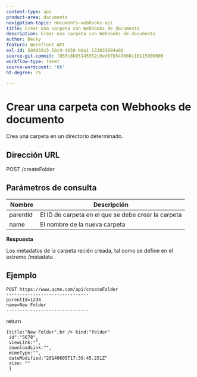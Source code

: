 ```yaml
---
content-type: api
product-area: documents
navigation-topic: documents-webhooks-api
title: Crear una carpeta con Webhooks de documento
description: Crear una carpeta con Webhooks de documento
author: Becky
feature: Workfront API
exl-id: 50905915-58c9-4b50-b8a1-133833884a88
source-git-commit: f050c8b95145552c9ed67b549608c16115000606
workflow-type: tm+mt
source-wordcount: '66'
ht-degree: 7%

---
```



# Crear una carpeta con Webhooks de documento

Crea una carpeta en un directorio determinado.

## Dirección URL

POST /createFolder

## Parámetros de consulta

| **Nombre** | **Descripción** |
|---|---|
| parentId  | El ID de carpeta en el que se debe crear la carpeta |
| name  | El nombre de la nueva carpeta |




**Respuesta**

Los metadatos de la carpeta recién creada, tal como se define en el extremo /metadata .

## Ejemplo

```
POST https://www.acme.com/api/createFolder
­­­­­­­­­­­­­­­­­­­­­­­­­­­­­­­-------------------------------
parentId=1234
name=New Folder 
-------------------------------
```

return

```
{title:"New Folder",br /> kind:"folder"
 id":"5678",
 viewLink:"”,
 downloadLink:"",
 mimeType:"",
 dateModified:"2014­06­05T17:39:45.251Z"
 size: ""
 }
```
